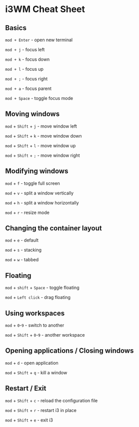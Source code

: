 # i3WM Cheat Sheet

## Basics

`mod + Enter` - open new terminal

`mod + j` - focus left

`mod + k` - focus down

`mod + l` - focus up

`mod + ;` - focus right

`mod + a` - focus parent

`mod + Space` - toggle focus mode

## Moving windows

`mod` + `Shift` + `j` - move window left

`mod` + `Shift` + `k` - move window down

`mod` + `Shift` + `l` - move window up

`mod` + `Shift` + `;` - move window right

## Modifying windows

`mod` + `f` - toggle full screen

`mod` + `v` - split a window vertically

`mod` + `h` - split a window horizontally

`mod` + `r` - resize mode

## Changing the container layout

`mod` + `e` - default

`mod` + `s` - stacking

`mod` + `w` - tabbed

## Floating

`mod` + `shift` + `Space` - toggle floating

`mod` + `Left click` - drag floating

## Using workspaces

`mod` + `0`-`9` - switch to another

`mod` + `Shift` + `0`-`9` - another workspace

## Opening applications / Closing windows

`mod` + `d` - open application

`mod` + `Shift` + `q` - kill  a window

## Restart / Exit

`mod` + `Shift` + `c` - reload the configuration file

`mod` + `Shift` + `r` - restart i3 in place

`mod` + `Shift` + `e` - exit i3
